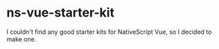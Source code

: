 # ns-vue-starter-kit
I couldn't find any good starter kits for NativeScript Vue, so I decided to make one.
